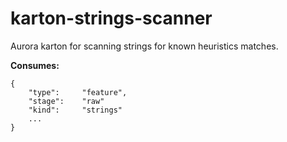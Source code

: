 # karton-strings-scanner
Aurora karton for scanning strings for known heuristics matches.

**Consumes:**
```
{
    "type":     "feature",
    "stage":    "raw"
    "kind":     "strings"
    ...
} 
```
